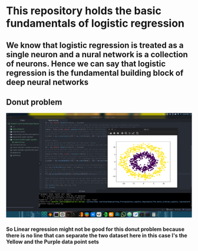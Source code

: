 # This repository holds the basic fundamentals of logistic regression
## We know that logistic regression is treated as a single neuron and a nural network is a collection of neurons. Hence we can say that logistic regression is the fundamental building block of deep neural networks

## Donut problem
![](util_pictures_for_explaination_README/donut_problem.png)
#### So Linear regression might not be good for this donut problem because there is no line that can separate the two dataset here in this case I's the Yellow and the Purple data point sets
